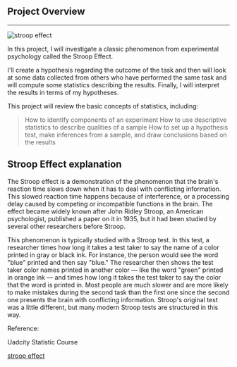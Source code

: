 ## Project Overview
-------
![stroop effect](http://tse1.mm.bing.net/th?id=OIP.q5oU_sPl8KBfwm0eEmDkMAEsEV&pid=15.1)

In this project, I will investigate a classic phenomenon from experimental psychology called the Stroop Effect. 

I'll create a hypothesis regarding the outcome of the task and then will look at some data collected from others who 
have performed the same task and will compute some statistics describing the results. 
Finally, I will interpret the results in terms of my hypotheses.



This project will review the basic concepts of statistics, including:

> How to identify components of an experiment
> How to use descriptive statistics to describe qualities of a sample
> How to set up a hypothesis test, make inferences from a sample, and draw conclusions based on the results

## Stroop Effect explanation

The Stroop effect is a demonstration of the phenomenon that the brain's reaction time slows down when it has to deal with conflicting information. 
This slowed reaction time happens because of interference, or a processing delay caused by competing or incompatible functions in the brain. 
The effect became widely known after John Ridley Stroop, an American psychologist, published a paper on it in 1935, but it had been studied by several other researchers before Stroop.

This phenomenon is typically studied with a Stroop test. 
In this test, a researcher times how long it takes a test taker to say the name of a color printed in gray or black ink. 
For instance, the person would see the word "blue" printed and then say "blue." 
The researcher then shows the test taker color names printed in another color — 
like the word "green" printed in orange ink — and times how long it takes the test 
taker to say the color that the word is printed in. Most people are much slower and are more likely to 
make mistakes during the second task than the first one since the second one presents the brain with conflicting information.
Stroop's original test was a little different, but many modern Stroop tests are structured in this way.

Reference:

Uadcity Statistic Course

[stroop effect](http://www.wisegeek.org/what-is-the-stroop-effect.htm)

